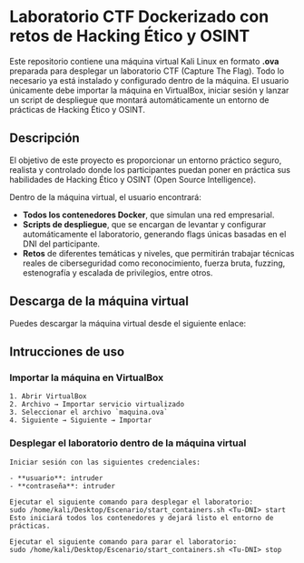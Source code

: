 # Laboratorio CTF Dockerizado con retos de Hacking Ético y OSINT

Este repositorio contiene una máquina virtual Kali Linux en formato **.ova** preparada para desplegar un laboratorio CTF (Capture The Flag). Todo lo necesario ya está instalado y configurado dentro de la máquina. El usuario únicamente debe importar la máquina en VirtualBox, iniciar sesión y lanzar un script de despliegue que montará automáticamente un entorno de prácticas de Hacking Ético y OSINT.

## Descripción

El objetivo de este proyecto es proporcionar un entorno práctico seguro, realista y controlado donde los participantes puedan poner en práctica sus habilidades de Hacking Ético y OSINT (Open Source Intelligence).

Dentro de la máquina virtual, el usuario encontrará:

- **Todos los contenedores Docker**, que simulan una red empresarial.
- **Scripts de despliegue**, que se encargan de levantar y configurar automáticamente el laboratorio, generando flags únicas basadas en el DNI del participante.
- **Retos** de diferentes temáticas y niveles, que permitirán trabajar técnicas reales de ciberseguridad como reconocimiento, fuerza bruta, fuzzing, estenografía y escalada de privilegios, entre otros.

## Descarga de la máquina virtual

Puedes descargar la máquina virtual desde el siguiente enlace:



## Intrucciones de uso

### Importar la máquina en VirtualBox

    1. Abrir VirtualBox
    2. Archivo → Importar servicio virtualizado
    3. Seleccionar el archivo `maquina.ova`
    4. Siguiente → Siguiente → Importar

### Desplegar el laboratorio dentro de la máquina virtual

    Iniciar sesión con las siguientes credenciales:
    
    - **usuario**: intruder
    - **contraseña**: intruder

    Ejecutar el siguiente comando para desplegar el laboratorio:
    sudo /home/kali/Desktop/Escenario/start_containers.sh <Tu-DNI> start
    Esto iniciará todos los contenedores y dejará listo el entorno de prácticas.

    Ejecutar el siguiente comando para parar el laboratorio:
    sudo /home/kali/Desktop/Escenario/start_containers.sh <Tu-DNI> stop

   


